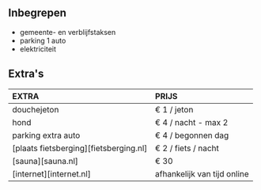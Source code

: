 
## Inbegrepen
- gemeente- en verblijfstaksen
- parking 1 auto
- elektriciteit

## Extra's

EXTRA             | PRIJS 
:------------------|:-----------|
douchejeton       | € 1 / jeton
hond              | € 4 / nacht - max 2 
parking extra auto| € 4 / begonnen dag
[plaats fietsberging][fietsberging.nl]| € 2 / fiets / nacht
[sauna][sauna.nl]| € 30
[internet][internet.nl]| afhankelijk van tijd online
